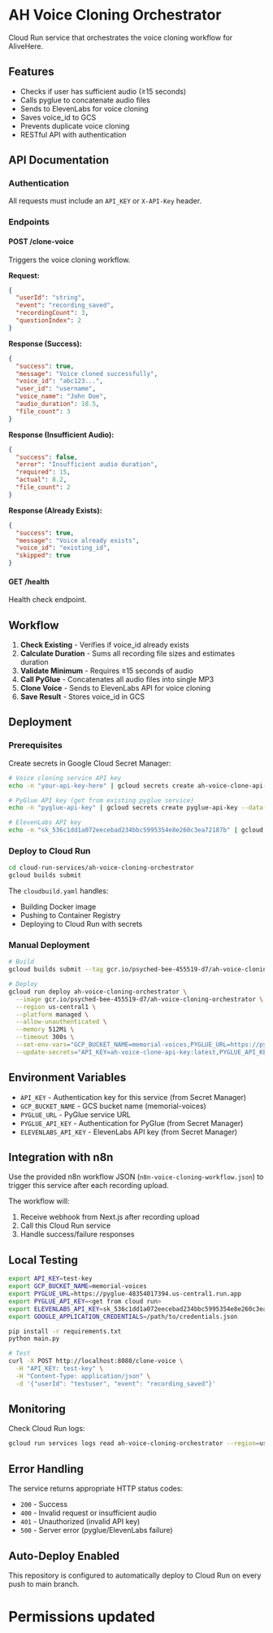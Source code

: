 # AH Voice Cloning Orchestrator

Cloud Run service that orchestrates the voice cloning workflow for AliveHere.

## Features

- Checks if user has sufficient audio (≥15 seconds)
- Calls pyglue to concatenate audio files
- Sends to ElevenLabs for voice cloning
- Saves voice_id to GCS
- Prevents duplicate voice cloning
- RESTful API with authentication

## API Documentation

### Authentication

All requests must include an `API_KEY` or `X-API-Key` header.

### Endpoints

#### POST /clone-voice

Triggers the voice cloning workflow.

**Request:**
```json
{
  "userId": "string",
  "event": "recording_saved",
  "recordingCount": 3,
  "questionIndex": 2
}
```

**Response (Success):**
```json
{
  "success": true,
  "message": "Voice cloned successfully",
  "voice_id": "abc123...",
  "user_id": "username",
  "voice_name": "John Doe",
  "audio_duration": 18.5,
  "file_count": 3
}
```

**Response (Insufficient Audio):**
```json
{
  "success": false,
  "error": "Insufficient audio duration",
  "required": 15,
  "actual": 8.2,
  "file_count": 2
}
```

**Response (Already Exists):**
```json
{
  "success": true,
  "message": "Voice already exists",
  "voice_id": "existing_id",
  "skipped": true
}
```

#### GET /health

Health check endpoint.

## Workflow

1. **Check Existing** - Verifies if voice_id already exists
2. **Calculate Duration** - Sums all recording file sizes and estimates duration
3. **Validate Minimum** - Requires ≥15 seconds of audio
4. **Call PyGlue** - Concatenates all audio files into single MP3
5. **Clone Voice** - Sends to ElevenLabs API for voice cloning
6. **Save Result** - Stores voice_id in GCS

## Deployment

### Prerequisites

Create secrets in Google Cloud Secret Manager:

```bash
# Voice cloning service API key
echo -n "your-api-key-here" | gcloud secrets create ah-voice-clone-api-key --data-file=-

# PyGlue API key (get from existing pyglue service)
echo -n "pyglue-api-key" | gcloud secrets create pyglue-api-key --data-file=-

# ElevenLabs API key
echo -n "sk_536c1dd1a072eecebad234bbc5995354e8e260c3ea72187b" | gcloud secrets create elevenlabs-api-key --data-file=-
```

### Deploy to Cloud Run

```bash
cd cloud-run-services/ah-voice-cloning-orchestrator
gcloud builds submit
```

The `cloudbuild.yaml` handles:
- Building Docker image
- Pushing to Container Registry
- Deploying to Cloud Run with secrets

### Manual Deployment

```bash
# Build
gcloud builds submit --tag gcr.io/psyched-bee-455519-d7/ah-voice-cloning-orchestrator

# Deploy
gcloud run deploy ah-voice-cloning-orchestrator \
  --image gcr.io/psyched-bee-455519-d7/ah-voice-cloning-orchestrator \
  --region us-central1 \
  --platform managed \
  --allow-unauthenticated \
  --memory 512Mi \
  --timeout 300s \
  --set-env-vars="GCP_BUCKET_NAME=memorial-voices,PYGLUE_URL=https://pyglue-48354017394.us-central1.run.app" \
  --update-secrets="API_KEY=ah-voice-clone-api-key:latest,PYGLUE_API_KEY=pyglue-api-key:latest,ELEVENLABS_API_KEY=elevenlabs-api-key:latest"
```

## Environment Variables

- `API_KEY` - Authentication key for this service (from Secret Manager)
- `GCP_BUCKET_NAME` - GCS bucket name (memorial-voices)
- `PYGLUE_URL` - PyGlue service URL
- `PYGLUE_API_KEY` - Authentication for PyGlue (from Secret Manager)
- `ELEVENLABS_API_KEY` - ElevenLabs API key (from Secret Manager)

## Integration with n8n

Use the provided n8n workflow JSON (`n8n-voice-cloning-workflow.json`) to trigger this service after each recording upload.

The workflow will:
1. Receive webhook from Next.js after recording upload
2. Call this Cloud Run service
3. Handle success/failure responses

## Local Testing

```bash
export API_KEY=test-key
export GCP_BUCKET_NAME=memorial-voices
export PYGLUE_URL=https://pyglue-48354017394.us-central1.run.app
export PYGLUE_API_KEY=<get from cloud run>
export ELEVENLABS_API_KEY=sk_536c1dd1a072eecebad234bbc5995354e8e260c3ea72187b
export GOOGLE_APPLICATION_CREDENTIALS=/path/to/credentials.json

pip install -r requirements.txt
python main.py

# Test
curl -X POST http://localhost:8080/clone-voice \
  -H "API_KEY: test-key" \
  -H "Content-Type: application/json" \
  -d '{"userId": "testuser", "event": "recording_saved"}'
```

## Monitoring

Check Cloud Run logs:
```bash
gcloud run services logs read ah-voice-cloning-orchestrator --region=us-central1
```

## Error Handling

The service returns appropriate HTTP status codes:
- `200` - Success
- `400` - Invalid request or insufficient audio
- `401` - Unauthorized (invalid API key)
- `500` - Server error (pyglue/ElevenLabs failure)

## Auto-Deploy Enabled
This repository is configured to automatically deploy to Cloud Run on every push to main branch.
# Permissions updated
